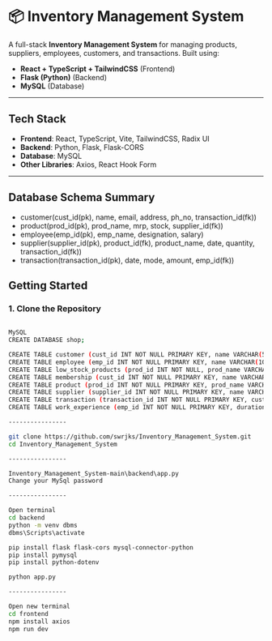 # 📦 Inventory Management System

A full-stack **Inventory Management System** for managing products, suppliers, employees, customers, and transactions. Built using:

- **React + TypeScript + TailwindCSS** (Frontend)
- **Flask (Python)** (Backend)
- **MySQL** (Database)

---

## Tech Stack

- **Frontend**: React, TypeScript, Vite, TailwindCSS, Radix UI
- **Backend**: Python, Flask, Flask-CORS
- **Database**: MySQL
- **Other Libraries**: Axios, React Hook Form

---

## Database Schema Summary

- customer(cust_id(pk), name, email, address, ph_no, transaction_id(fk))
- product(prod_id(pk), prod_name, mrp, stock, supplier_id(fk))
- employee(emp_id(pk), emp_name, designation, salary)
- supplier(supplier_id(pk), product_id(fk), product_name, date, quantity, transaction_id(fk))
- transaction(transaction_id(pk), date, mode, amount, emp_id(fk))

## Getting Started

### 1. Clone the Repository

```bash

MySQL
CREATE DATABASE shop;

CREATE TABLE customer (cust_id INT NOT NULL PRIMARY KEY, name VARCHAR(50), email VARCHAR(100), address VARCHAR(255), ph_no VARCHAR(15), transaction_id INT, KEY transaction_id (transaction_id));
CREATE TABLE employee (emp_id INT NOT NULL PRIMARY KEY, name VARCHAR(100), position VARCHAR(100), salary DECIMAL(10,2), email VARCHAR(100), hire_date DATE);
CREATE TABLE low_stock_products (prod_id INT NOT NULL, prod_name VARCHAR(50), stock INT);
CREATE TABLE membership (cust_id INT NOT NULL PRIMARY KEY, name VARCHAR(100), frequency INT DEFAULT 0);
CREATE TABLE product (prod_id INT NOT NULL PRIMARY KEY, prod_name VARCHAR(50), mrp DECIMAL(10,2), stock INT, category VARCHAR(100), supplier_id INT);
CREATE TABLE supplier (supplier_id INT NOT NULL PRIMARY KEY, name VARCHAR(100), contact_person VARCHAR(100), email VARCHAR(100), phone VARCHAR(20), address TEXT);
CREATE TABLE transaction (transaction_id INT NOT NULL PRIMARY KEY, cust_id INT, prod_id INT, quantity INT, total_amount DECIMAL(10,2), transaction_date DATE, transaction_type VARCHAR(50), KEY cust_id (cust_id), KEY prod_id (prod_id));
CREATE TABLE work_experience (emp_id INT NOT NULL PRIMARY KEY, duration VARCHAR(100));

----------------

git clone https://github.com/swrjks/Inventory_Management_System.git
cd Inventory_Management_System

----------------

Inventory_Management_System-main\backend\app.py
Change your MySql password

----------------

Open terminal 
cd backend
python -m venv dbms
dbms\Scripts\activate 

pip install flask flask-cors mysql-connector-python
pip install pymysql
pip install python-dotenv

python app.py

----------------

Open new terminal
cd frontend
npm install axios
npm run dev
